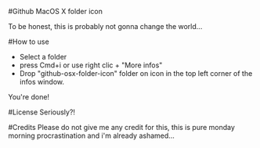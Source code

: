 #Github MacOS X folder icon

To be honest, this is probably not gonna change the world... 

#How to use
* Select a folder
* press Cmd+i or use right clic + "More infos"
* Drop "github-osx-folder-icon" folder on icon in the top left corner of the infos window.

You're done!

#License
Seriously?!

#Credits
Please do not give me any credit for this, this is pure monday morning procrastination and i'm already ashamed...